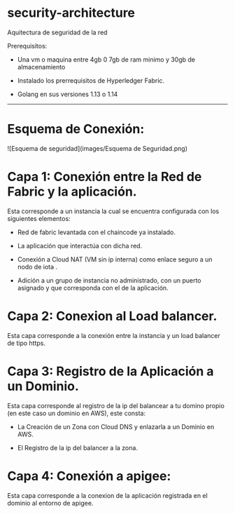 # security-architecture
Aquitectura de seguridad de la red 

Prerequisitos:
 
* Una vm o maquina entre 4gb 0 7gb de ram minimo y 30gb de almacenamiento
 
* Instalado los prerrequisitos de Hyperledger Fabric.
 
* Golang en sus versiones 1.13 o 1.14
 
---
 
 
 
# Esquema de Conexión:
 
  ![Esquema de seguridad](images/Esquema de Seguridad.png)
  
 
 
 
 
# Capa 1: Conexión entre la Red de Fabric y la aplicación.
 
 
Esta corresponde a un instancia la cual se encuentra configurada con los siguientes elementos:
 
  * Red de fabric levantada con el chaincode ya instalado.
 
  * La aplicación que interactúa con dicha red.
 
  * Conexión a Cloud NAT (VM sin ip interna) como enlace seguro a un nodo de iota .
 
  * Adición a un grupo de instancia no administrado, con un puerto asignado y que corresponda con el de la aplicación.
 
 
 
 
# Capa 2: Conexion al Load balancer.
 
Esta capa corresponde a la conexión entre la instancia y un load balancer de tipo https.
 
 
# Capa 3: Registro de la Aplicación a un Dominio.
 
 
Esta capa corresponde al registro de la ip del balancear a tu domino propio (en este caso un dominio en AWS), este consta:
 
   * La Creación de un Zona con Cloud DNS y enlazarla a un Dominio en AWS.
 
   * El Registro de la ip del balancer a la zona.
 
 
# Capa 4: Conexión a apigee:
 
 
Esta capa corresponde a la conexion de la aplicación registrada en el dominio al entorno de apigee.

